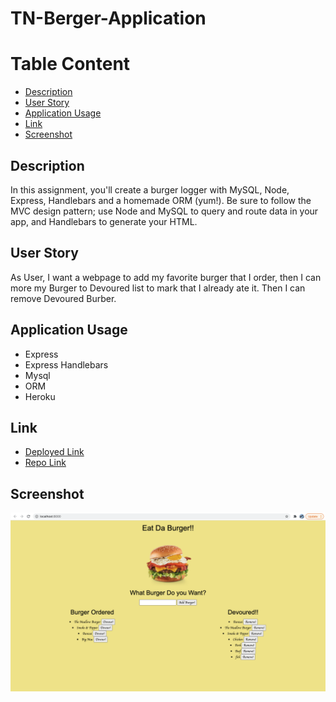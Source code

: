 # TN-Berger-Application

# Table Content
- [Description](#Description)
- [User Story](#User-Story)
- [Application Usage](#Application-Usage)
- [Link](#Link)
- [Screenshot](#Screenshot)

## Description
In this assignment, you'll create a burger logger with MySQL, Node, Express, Handlebars and a homemade ORM (yum!). Be sure to follow the MVC design pattern; use Node and MySQL to query and route data in your app, and Handlebars to generate your HTML.

## User Story
   As User, I want a webpage to add my favorite burger that I order, then I can more my Burger to Devoured list to mark that I already ate it. Then I can remove Devoured Burber.

## Application Usage
* Express
* Express Handlebars
* Mysql
* ORM
* Heroku

## Link
* [Deployed Link](https://tn-eat-da-burger.herokuapp.com/)
* [Repo Link](https://github.com/trucn0215/TN-Berger-Application)

## Screenshot
![Home Page](./public/assets/img/Burger-page.png)
